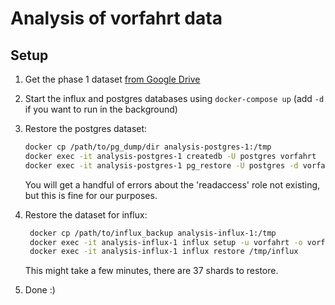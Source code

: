 # Analysis of vorfahrt data

## Setup

1. Get the phase 1 dataset [from Google Drive](https://drive.google.com/drive/folders/12a90qLwjNpn3x2uU9DKYHmXFjsqgl4_t)
2. Start the influx and postgres databases using `docker-compose up` (add `-d` if you want to run in the background)
3. Restore the postgres dataset:

   ```bash
   docker cp /path/to/pg_dump/dir analysis-postgres-1:/tmp
   docker exec -it analysis-postgres-1 createdb -U postgres vorfahrt
   docker exec -it analysis-postgres-1 pg_restore -U postgres -d vorfahrt --format=d /tmp/pg_dump
   ```

   You will get a handful of errors about the 'readaccess' role not existing, but this is fine for our purposes.

4. Restore the dataset for influx:

   ```bash
    docker cp /path/to/influx_backup analysis-influx-1:/tmp
    docker exec -it analysis-influx-1 influx setup -u vorfahrt -o vorfahrt -p vorfahrt -b vorfahrt -t localtoken -f
    docker exec -it analysis-influx-1 influx restore /tmp/influx
    ```

    This might take a few minutes, there are 37 shards to restore.

5. Done :)
